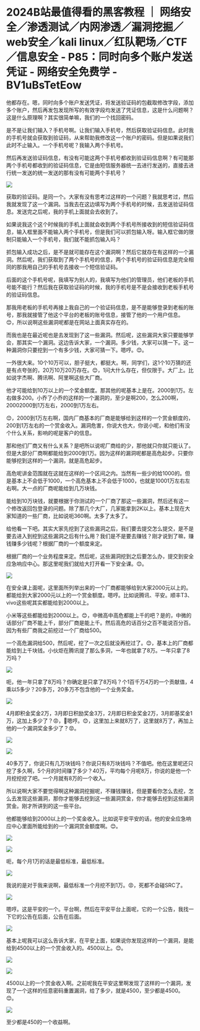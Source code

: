# 2024B站最值得看的黑客教程 ｜ 网络安全／渗透测试／内网渗透／漏洞挖掘／web安全／kali linux／红队靶场／CTF／信息安全 - P85：同时向多个账户发送凭证 - 网络安全免费学 - BV1uBsTetEow

他都存在。嗯，同时向多个账户发送凭证，将发送验证码的包截取修改字段，添加多个账户，然后再发包发现所写的有效字段均发送了凭证信息，这是什么问题啊？这是什么原理啊？其实很简单嘛，我们的一个找回密码。

是不是让我们输入？手机号啊。让我们输入手机号，然后获取验证码信息。此时我的手机号就会获取到验证码，从来帮助我修改这一个账户的密码。但是如果说我们此时不止输入。一个手机号呢？我输入两个手机号。

然后再发送验证码信息，有没有可能这两个手机号都收到验证码信息啊？有可能那两个手机号都收到的验证码信息，它是由短信服务器统一去进行发送的，直接去进行统一发送的统一发送的那有没有可能两个手机号？



![](img/9d3f1fa029c5aaba3efa3d1dd025e9cd_1.png)

获取的验证码。是同一个。大家有没有思考过这样的一个问题？我就思考过，然后我就发现了这一个漏洞。当我去在这边填写为两个手机号的时候，去发送验证码信息。发送完之后呢，我的手机上面就会去收到了。

如果说我这个这个时候我的手机上面就会收到两个手机号所接收到的短信验证码信息，输入框里面不能输入两个手机号，但是我们可以抓包输入呀。输入框它做的限制只能输入一个手机号，我们就不能抓包输入吗？

抓包输入成功之后，是不是就可能存在这个漏洞啊？然后它就存在有这样的一个漏洞。然后呢，我们获取到了两个手机号的信息，两个手机号的验证码信息是完全相同的那我用自己的手机号去接收一个短信验证码。

后面的这个手机号呢，我填写为别人的，我填写为他们的管理员，他们老板的手机号能不能行？然后我在获取验证码的时候，我的手机号是不是会接收到老板手机号的验证码信息。

那我用老板的手机号再接上我自己的一个验证码信息，是不是能够登录到老板的账号，那我就接管了他这个平台的老板的账号信息，接管了他的一个用户信息。😊，所以说啊这些漏洞呢都是在网站上面真实存在的。

而我也是在最近呢也是去发现到了这一些漏洞。然后呢，这些漏洞大家只要能够学会，那其实一个漏洞。这边告诉大家，一个漏洞。多少钱，大家可以猜一下。这一种漏洞你只要挖到一个有多少钱，大家可猜一下。嗯哼。😊。

一外很大来。10个10万可以，胆子挺大，都挺大。啊，同学们，这1个10万猜的还是有点夸张的，20万10万20万存在。😊，1问大什么存在，但仅限于。大厂上。比如说字杰啊、腾讯啊、阿里啊这些大厂商。

他才可能给到10万以上的一个奖金额度。那其他的呢基本上是在。2000到1万。左右做多200。小乔了小乔的这样的一个漏洞的，至少是啊200，怎么200啊，20002000到1万左右，2000到1万左右。

😊，2000到1万左右啊，国内厂商基本的厂商是能够给到这样的一个赏金额度的，200到1万左右的一个赏金收入。漏洞危害，你说大也大，你说小呢，和他们有没个什么关系，影响的呢是客户的信息。

那和他们厂商又有什么关系？是吧所以说呢厂商给的少，那他就只你就只能认了。但是大部分厂商啊都能给到2000到1万。因为这样的漏洞呢都是高危起步。只要你能够挖到这样的一个漏洞，就是高危起步。

高危呢讲金范围就在这就在这样的一个区间之内。当然有一些少的给1000的。但是基本上不会低于1000，一个高危基本上不会低于1000，也就是10001万左右左右啊。大一点的厂商呢能给到几万块钱。

能给到10万块钱，就要根据于你测试的一个厂商了那这一些漏洞，然后还有这一个修改返回包登录的问题。除了那几个大厂，几家能拿到2K以上。基本上现在大家知道的一些厂商，比如说呃360啊。太多了太多了。

给他看一下吧。其实大家先挖到了这些漏洞之后，我们要去提交怎么提交，是不是要去进入到挖到这些漏洞之后有什么用？我们是不是要去赚钱？刚才说到了嘛，赚钱赚多少钱呢？根据厂商的一个额度来定。

根据厂商的一个业务程度来定。然后呢，这些漏洞挖到之后要怎么办，提交到安全应急响应中心。那这里呢我们就给大打开看一下安全课。😊。



![](img/9d3f1fa029c5aaba3efa3d1dd025e9cd_3.png)

在安全课上面呢，这里面所列举出来的一个厂商都能够给到大家2000元以上的。都能给到大家2000元以上的一个赏金额度。嗯哼。比如说腾讯、平安。顺丰T3、vivo这些呢其实都能给到2000以上。

小米等这些都能给到2000以上。😊，中微高中高危都能上千的吧？是的，中微的话部分厂商不能上千，部分厂商是能上千。然后高危的话百分之百不能说百分百。因为有些厂商我之前挖过一个厂商给500。

一个高危漏洞给500，然后呢，挖了一次之后就没再挖过了。😊，基本上的厂商都能给到上千块钱。小伙炬在腾讯提了那么多洞，一年也就拿了8万。一年只拿了8万吗？



![](img/9d3f1fa029c5aaba3efa3d1dd025e9cd_5.png)

呃，他一年只拿了8万吗？你确定是只拿了8万吗？个1百千万4万的一个贡献值，4乘以5多少？20多万，20多万不包含他的一个业务奖金。



![](img/9d3f1fa029c5aaba3efa3d1dd025e9cd_7.png)

4月即积金奖金2万，3月即日积励奖金3万，2月即日积金奖金2万，3月即基奖金1万，这加上多少了？😡，🤧嗯哼。😊，这里加上来就8万了，这里就8万了，再加上他的一个漏洞奖金多少了？😡。



![](img/9d3f1fa029c5aaba3efa3d1dd025e9cd_9.png)

![](img/9d3f1fa029c5aaba3efa3d1dd025e9cd_10.png)

40多万了，你说只有几万块钱吗？你说只有8万块钱吗？不值吧。他在这里呢还只挖了多久啊，5个月的时间赚了多少？40万，平均每个月呢8万，你说的是他一个月挖挖挖了吧。一个月就有8万的一个收入。

所以说啊大家不要觉得啊这种漏洞挖掘呢，不赚钱赚钱，但是要看你怎么去挖，怎么去发现这些漏洞，那你才能够去挖到这一些漏洞赏金，你才能够去挖到这些漏洞赏金。刚才所讲到的这一些平台。

他都能够给到2000以上的一个奖金收入。比如说平安平安的话，他的安全应急响应中心里面所能给到的一个漏洞赏金额度啊。😊。



![](img/9d3f1fa029c5aaba3efa3d1dd025e9cd_12.png)

![](img/9d3f1fa029c5aaba3efa3d1dd025e9cd_13.png)

呃，每个月1万的话是最低标准，最低标准。

![](img/9d3f1fa029c5aaba3efa3d1dd025e9cd_15.png)

我说的是对于我来说啊，最低标准一个月挖不到1万。😡，死都不会碰SRC了。

![](img/9d3f1fa029c5aaba3efa3d1dd025e9cd_17.png)

嗯哼。这是平安的一个。平台啊，然后在平安平台上面呢，它的一个公告，我找一下它的公告在后面，公告在后面。



![](img/9d3f1fa029c5aaba3efa3d1dd025e9cd_19.png)

基本上呢我可以这么告诉大家，在平安上面，如果说你发现这样的一个漏洞，是能给到4500以上的一个赏金收入的。4500以上。😊。



![](img/9d3f1fa029c5aaba3efa3d1dd025e9cd_21.png)

![](img/9d3f1fa029c5aaba3efa3d1dd025e9cd_22.png)

4500以上的一个赏金收入啊。之前呢我在平安这里啊发现了这样的一个漏洞，发现了一个这样的任意密码重置漏洞，给了多少，就是4500，至少都是4500。😊。



![](img/9d3f1fa029c5aaba3efa3d1dd025e9cd_24.png)

至少都是450的一个收益啊。